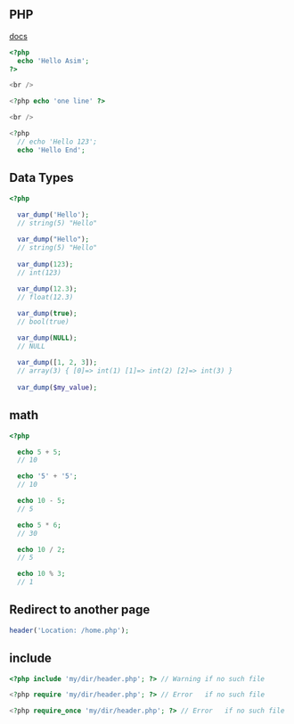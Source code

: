 ## PHP

[docs](https://www.php.net/manual/en/)

```php
<?php
  echo 'Hello Asim';
?>

<br />

<?php echo 'one line' ?>

<br />

<?php
  // echo 'Hello 123';
  echo 'Hello End';
```


## Data Types
```php
<?php
  
  var_dump('Hello');
  // string(5) "Hello"

  var_dump("Hello");
  // string(5) "Hello"
  
  var_dump(123);
  // int(123)
  
  var_dump(12.3);
  // float(12.3) 

  var_dump(true);
  // bool(true)

  var_dump(NULL);
  // NULL
  
  var_dump([1, 2, 3]);
  // array(3) { [0]=> int(1) [1]=> int(2) [2]=> int(3) }
  
  var_dump($my_value);
```


## math
```php
<?php

  echo 5 + 5;
  // 10

  echo '5' + '5';
  // 10

  echo 10 - 5;
  // 5

  echo 5 * 6;
  // 30

  echo 10 / 2;
  // 5

  echo 10 % 3;
  // 1
```


## Redirect to another page
```php
header('Location: /home.php');
```


## include
```php
<?php include 'my/dir/header.php'; ?> // Warning if no such file

<?php require 'my/dir/header.php'; ?> // Error   if no such file

<?php require_once 'my/dir/header.php'; ?> // Error   if no such file
```
